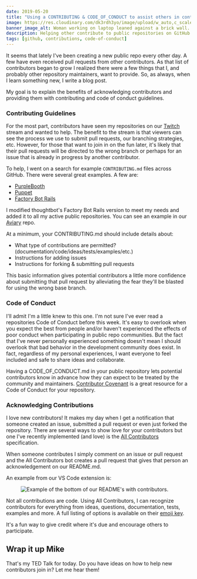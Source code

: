 ```yaml
---
date: 2019-05-20 
title: "Using a CONTRIBUTING & CODE_OF_CONDUCT to assist others in contributing to public repositories"
image: https://res.cloudinary.com/dk3rdh3yo/image/upload/w_auto,c_scale/58047500-f400df80-7b0d-11e9-917c-b4b1cd4a8d2b_b3iim4.jpg
banner_image_alt: Woman working on laptop leaned against a brick wall.
description: Helping other contribute to public repositories on GitHub by providing contributing and code of conduct guidelines.
tags: [github, contributions, code-of-conduct]
---
```


It seems that lately I've been creating a new public repo every other day. A few
have even received pull requests from other contributors. As that list of contributors
began to grow I realized there were a few things that I, and probably other repository
maintainers, want to provide.  So, as always, when I learn something new, I write a
blog post.

My goal is to explain the benefits of acknowledging contributors and providing them
with contributing and code of conduct guidelines.

<!--more-->

### Contributing Guidelines

For the most part, contributors have seen my repositories on our [Twitch][twitch] stream
and wanted to help.  The benefit to the stream is that viewers can see the process we use
to submit pull requests, our branching strategies, etc. However, for those that want to
join in on the fun later, it's likely that their pull requests will be directed to the
wrong branch or perhaps for an issue that is already in progress by another contributor.

To help, I went on a search for example `CONTRIBUTING.md` files across GitHub.  There
were several great examples. A few are:

* [PurpleBooth](https://gist.github.com/PurpleBooth/b24679402957c63ec426)
* [Puppet](https://github.com/puppetlabs/puppet/blob/master/CONTRIBUTING.md)
* [Factory Bot Rails](https://github.com/thoughtbot/factory_bot_rails/blob/master/CONTRIBUTING.md)

I modified thoughtbot's Factory Bot Rails version to meet my needs and added it to all my
active public repositories.  You can see an example in our
[Aviary](https://github.com/MichaelJolley/aviary/blob/master/CONTRIBUTING.md) repo.

At a minimum, your CONTRIBUTING.md should include details about:

* What type of contributions are permitted? (documentation/code/ideas/tests/examples/etc.)
* Instructions for adding issues
* Instructions for forking & submitting pull requests

This basic information gives potential contributors a little more confidence about
submitting that pull request by alleviating the fear they'll be blasted for using the
wrong base branch.

### Code of Conduct

I'll admit I'm a little knew to this one. I'm not sure I've ever read a repositories Code of
Conduct before this week. It's easy to overlook when you expect the best from people and/or
haven't experienced the effects of poor conduct when participating in public repo communities.
But the fact that I've never personally experienced something doesn't mean I should overlook
that bad behavior in the development community does exist. In fact, regardless of
my personal experiences, I want everyone to feel included and safe to share ideas and collaborate.

Having a CODE_OF_CONDUCT.md in your public repository lets potential contributors know in
advance how they can expect to be treated by the community and maintainers.
[Contributor Covenant](https://www.contributor-covenant.org/) is a great resource for a Code
of Conduct for your repository.

### Acknowledging Contributions

I love new contributors! It makes my day when I get a notification that someone created an
issue, submitted a pull request or even just forked the repository. There are several ways to
show love for your contributors but one I've recently implemented (and love) is the
[All Contributors](https://allcontributors.org/) specification.

When someone contributes I simply comment on an issue or pull request and the
All Contributors bot creates a pull request that gives that person an acknowledgement
on our README.md.

An example from our VS Code extension is:

<figure>
  <img src="https://res.cloudinary.com/dk3rdh3yo/image/upload/w_auto,c_scale/58047645-3cb89880-7b0e-11e9-8270-7fd116460102_ve78fr.jpg"
  alt="Example of the bottom of our README's with contributors."
  class="cld-responsive lazyload"
  />
</figure>

Not all contributions are code.  Using All Contributors, I can recognize contributors for everything from ideas, questions, documentation, tests, examples and more.  A full listing of options is available on their [emoji key](https://allcontributors.org/docs/en/emoji-key).

It's a fun way to give credit where it's due and encourage others to participate.

## Wrap it up Mike

That's my TED Talk for today.  Do you have ideas on how to help new contributors join in? Let me hear them!

[twitch]: https://twitch.tv/BaldBeardedBuilder
